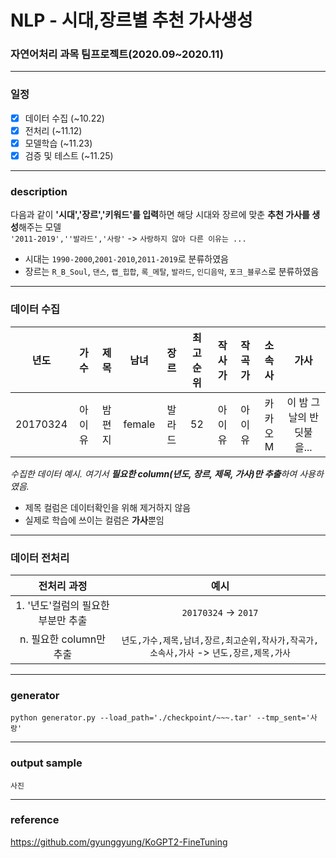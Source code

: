 # NLP - 시대,장르별 추천 가사생성
### 자연어처리 과목 팀프로젝트(2020.09~2020.11)
-------


### 일정

 - [x] 데이터 수집 (~10.22)
 - [x] 전처리 (~11.12)
 - [x] 모델학습 (~11.23)
 - [x] 검증 및 테스트 (~11.25)

-------
### description

다음과 같이 **'시대','장르','키워드'를 입력**하면 해당 시대와 장르에 맞춘 **추천 가사를 생성**해주는 모델 <br>
`'2011-2019',''발라드','사랑'` -> `사랑하지 않아 다른 이유는 ...`
 - 시대는 `1990-2000`,`2001-2010`,`2011-2019`로 분류하였음
 - 장르는 `R_B_Soul`, `댄스`, `랩_힙합`, `록_메탈`, `발라드`, `인디음악`, `포크_블루스`로 분류하였음

--------


### 데이터 수집
|년도|가수|제목|남녀|장르|최고순위|작사가|작곡가|소속사|가사|
|:---:|:---:|:---:|:---:|:---:|:---:|:---:|:---:|:---:|:---:|
|20170324|아이유|밤편지|female|발라드|52|아이유|아이유|카카오M|이 밤 그날의 반딧불을...|

*수집한 데이터 예시. 여기서 **필요한 column(년도, 장르, 제목, 가사)만 추출**하여 사용하였음.* <br>
 - 제목 컬럼은 데이터확인을 위해 제거하지 않음
 - 실제로 학습에 쓰이는 컬럼은 **가사**뿐임
<!--
- 총 수집한 데이터의 갯수: <br>
- 전처리 후 데이터의 갯수: 
  - 전처리는 ~
-->
-----------
### 데이터 전처리
|전처리 과정|예시|
|:---:|:---:|
|1. '년도'컬럼의 필요한 부분만 추출| `20170324` -> `2017`|
|n. 필요한 column만 추출|`년도,가수,제목,남녀,장르,최고순위,작사가,작곡가,소속사,가사` -> `년도,장르,제목,가사`|

----------

### generator

`python generator.py --load_path='./checkpoint/~~~.tar' --tmp_sent='사랑'`

----------

### output sample
`사진`

----------
### reference
https://github.com/gyunggyung/KoGPT2-FineTuning <br>
<!--
https://github.com/KMJJ1/hiphop <br>
https://hellya.tistory.com/96 <br>
https://github.com/jx2lee/lyric-generator
>
